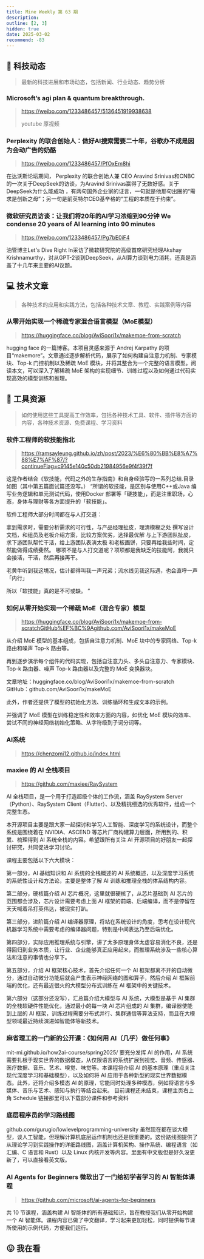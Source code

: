 ```yaml
---
title: Mine Weekly 第 63 期
description:
outline: [2, 3]
hidden: true
date: 2025-03-02
recommend: -83
---
```


## 🚀 科技动态

> 最新的科技进展和市场动态，包括新闻、行业动态、趋势分析

### Microsoft’s agi plan & quantum breakthrough.
> https://weibo.com/1233486457/5136451919938638
>
> youtube 原视频


### Perplexity 的联合创始人：做好AI搜索需要二十年，谷歌办不成是因为会动广告的奶酪
> https://weibo.com/1233486457/PfOxEm8hi

在达沃斯论坛期间， Perplexity 的联合创始人兼 CEO Aravind Srinivas和CNBC的一次关于DeepSeek的访谈，为Aravind Srinivas赢得了无数好感。关于DeepSeek为什么能成功 ，有两句国外企业家的证言，一句就是他那句出圈的“需求是创新之母”；另一句是前英特尔CEO基辛格的“工程的本质在于约束”。


### 微软研究员访谈：让我们将20年的AI学习浓缩到90分钟 We condense 20 years of AI learning into 90 minutes
> https://weibo.com/1233486457/Pg7bE0iF4

油管博主Let's Dive Right In采访了微软研究院的高级首席研究经理Akshay Krishnamurthy，对从GPT-2谈到DeepSeek，从AI算力谈到电力消耗，还真是涵盖了十几年来主要的AI议题。

## 💻 技术文章

> 各种技术的应用和实践方法，包括各种技术文章、教程、实践案例等内容

### 从零开始实现一个稀疏专家混合语言模型（MoE模型）
> https://huggingface.co/blog/AviSoori1x/makemoe-from-scratch

hugging face 的一篇博客。本项目灵感来源于 Andrej Karpathy 的项目“makemore”。文章通过逐步解析代码，展示了如何构建自注意力机制、专家模块、Top-k 门控机制以及稀疏 MoE 模块，并将其整合为一个完整的语言模型。阅读本文，可以深入了解稀疏 MoE 架构的实现细节、训练过程以及如何通过代码实现高效的模型训练和推理。


## 🔧 工具资源

> 如何使用这些工具提高工作效率，包括各种技术工具、软件、插件等方面的内容，各种技术资源、免费课程、学习资料

### 软件工程师的软技能指北
> https://ramsayleung.github.io/zh/post/2023/%E6%80%BB%E8%A7%88%E7%AF%87/?continueFlag=c9145e140c50db21984956e9f4f39f7f

这是作者结合《软技能，代码之外的生存指南》和自身经验写的一系列总结.目录如图（其中第五篇面试篇还没写。）
“所谓的软技能，是区别与使用C++或Java 编写业务逻辑和单元测试代码，使用Docker 部署等「硬技能」，而是注重职场，心态，身体与理财等各方面提升的「软技能」。

软件工程师大部分时间都在与人打交道：

拿到需求时，需要分析需求的可行性，与产品经理扯皮，理清模糊之处
撰写设计文档，和组员及老板介绍方案，比较方案优劣，选择最优解
与上下游团队扯皮，求下游团队帮忙干活，给上游团队表演太极
和老板画饼，只要再给我些时间，定然能做得成绩斐然。
哪项不是与人打交道呢？项项都是我缺乏的技能阿，我就只会接活，干活，然后再接再干。

老黄牛听到我这境况，估计都得叫我一声兄弟；流水线见我这际遇，也会直呼一声「内行」

所以「软技能」真的是不可或缺。
”

### 如何从零开始实现一个稀疏 MoE（混合专家）模型
> https://huggingface.co/blog/AviSoori1x/makemoe-from-scratchGitHub%EF%BC%9Agithub.com/AviSoori1x/makeMoE

从介绍 MoE 模型的基本组成，包括自注意力机制、MoE 块中的专家网络、Top-k 路由和噪声 Top-k 路由等。

再到逐步演示每个组件的代码实现，包括自注意力头、多头自注意力、专家模块、Top-k 路由器、噪声 Top-k 路由器以及完整的 MoE 变换器块。

文章地址：huggingface.co/blog/AviSoori1x/makemoe-from-scratch
GitHub：github.com/AviSoori1x/makeMoE

此外，作者还提供了模型的初始化方法、训练循环和生成文本的示例。

并强调了 MoE 模型在训练稳定性和效率方面的内容，如优化 MoE 模块的效率、尝试不同的神经网络初始化策略、从字符级到子词分词等。

### AI系统
> https://chenzomi12.github.io/index.html

### maxiee 的 AI 全栈项目

> https://github.com/maxiee/RaySystem

AI 全栈项目，是一个用于打造超级个体的工作流，涵盖 RaySystem Server（Python）、RaySystem Client（Flutter）、以及精挑细选的优秀软件，组成一个完整生态。

本开源项目主要是跟大家一起探讨和学习人工智能、深度学习的系统设计，而整个系统是围绕着在 NVIDIA、ASCEND 等芯片厂商构建算力层面，所用到的、积累、梳理得到 AI 系统全栈的内容。希望跟所有关注 AI 开源项目的好朋友一起探讨研究，共同促进学习讨论。

课程主要包括以下六大模块：

第一部分，AI 基础知识和 AI 系统的全栈概述的 AI 系统概述，以及深度学习系统的系统性设计和方法论，主要是整体了解 AI 训练和推理全栈的体系结构内容。

第二部分，硬核篇介绍 AI 芯片概况，这里就很硬核了，从芯片基础到 AI 芯片的范围都会涉及，芯片设计需要考虑上面 AI 框架的前端、后端编译，而不是停留在天天喊着吊打英伟达，被现实打趴。

第三部分，进阶篇介绍 AI 编译器原理，将站在系统设计的角度，思考在设计现代机器学习系统中需要考虑的编译器问题，特别是中间表达乃至后端优化。

第四部分，实际应用推理系统与引擎，讲了太多原理身体太虚容易消化不良，还是得回归到业务本质，让行业、企业能够真正应用起来，而推理系统涉及一些核心算法和注意的事情也分享下。

第五部分，介绍 AI 框架核心技术，首先介绍任何一个 AI 框架都离不开的自动微分，通过自动微分功能后就会产生表示神经网络的图和算子，然后介绍 AI 框架前端的优化，还有最近很火的大模型分布式训练在 AI 框架中的关键技术。

第六部分（这部分还没写），汇总篇介绍大模型与 AI 系统，大模型是基于 AI 集群的全栈软硬件性能优化，通过最小的每一块 AI 芯片组成的 AI 集群，编译器使能到上层的 AI 框架，训练过程需要分布式并行、集群通信等算法支持，而且在大模型领域最近持续演进如智能体等新技术。

### 麻省理工的一门新的公开课：《如何用 AI（几乎）做任何事》

mit-mi.github.io/how2ai-course/spring2025/
要充分发挥 AI 的作用，AI 系统需要扎根于现实世界的数据模态，从仅限语言的系统扩展到视觉、音频、传感器、医疗数据、音乐、艺术、嗅觉、味觉等。本课程将介绍 AI 的基本原理（重点关注现代深度学习和基础模型），以及如何将 AI 应用于各种新型的现实世界数据模态。此外，还将介绍多模态 AI 的原理，它能同时处理多种模态，例如将语言与多媒体、音乐与艺术、感知与执行等结合起来。
目前课程还未结束，课程主页右上角 Schedule 链接那里可以下载部分课件和参考资料

### 底层程序员的学习路线图

github.com/gurugio/lowlevelprogramming-university
虽然现在都在谈大模型，谈人工智能，但理解计算机底层运作机制也还是很重要的。这份路线图提供了从理论学习到实践操作的详细路线图，涵盖计算机架构、操作系统、编程语言（如汇编、C 语言和 Rust）以及 Linux 内核开发等内容。里面有中文版但是好久没更新了，可以直接看英文版。

### AI Agents for Beginners 微软出了一门给初学者学习的 AI 智能体课程

> https://github.com/microsoft/ai-agents-for-beginners

共 10 节课程，涵盖构建 AI 智能体的所有基础知识，旨在教授我们从零开始构建一个 AI 智能体。课程内容已做了中文翻译，学习起来更加轻松，同时提供每节课所使用的示例代码，方便我们运行。


## 😛 我在看
